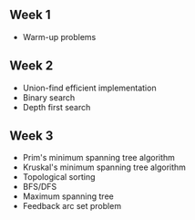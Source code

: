 ## Week 1
- Warm-up problems

## Week 2
- Union-find efficient implementation
- Binary search
- Depth first search

## Week 3
- Prim's minimum spanning tree algorithm
- Kruskal's minimum spanning tree algorithm
- Topological sorting
- BFS/DFS
- Maximum spanning tree
- Feedback arc set problem

